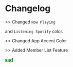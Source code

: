 # Changelog

<p> >> Changed <code>Now Playing</code></p>and <code>Listening Spotify</code> color.
<p> >> Changed App Accent Color
<p> >> Added Member List Feature
  
<font face="tahoma" size="4" color="green"><b>sad</b></font>
